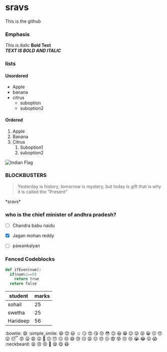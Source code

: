 # sravs
This is the github
### Emphasis
*This is italic*
**Bold Text**<br>
***TEXT IS BOLD AND ITALIC***<br>
### lists
#### Unordered
* Apple
* banana
* citrus
    * suboption
    * suboption2
#### Ordered
1. Apple
2. Banana
3. Citrus
    1. Suboption1
    2. suboption2
    
    
![Indian Flag](https://emojipedia-us.s3.dualstack.us-west-1.amazonaws.com/socialmedia/apple/237/flag-for-india_1f1ee-1f1f3.png)


### BLOCKBUSTERS

> Yesterday is history, tomorrow is mystery, but today is gift that is why it is called
>the "Present"

\*sravs\*

### who is the chief minister of andhra pradesh?
- [ ] Chandra babu naidu
- [x] Jagan mohan reddy
- [ ] pawankalyan


### Fenced Codeblocks
```python
def ifEven(num):
  if(num%2==0)
    return true
  return false
```


student|marks
----|----
sohail|25
swetha|25
Harideep|56



:bowtie:
:smile:
:simple_smile:
:laughing:
:blush:
:smiley:
:relaxed:
:smirk:
:heart_eyes:
:kissing_heart:
:kissing_closed_eyes:
:flushed:
:relieved:
:satisfied:
:grin:
:wink:
:stuck_out_tongue_winking_eye:
:stuck_out_tongue_closed_eyes:
:grinning:
:kissing:
:kissing_smiling_eyes:
:stuck_out_tongue:
:sleeping:
:worried:
:frowning:
:anguished:
:open_mouth:
:grimacing:
:confused:
:hushed:
:expressionless:
:unamused:
:sweat_smile:
:sweat:
:disappointed_relieved:
:weary:
:pensive:
:disappointed:
:confounded:
:fearful:
:cold_sweat:
:persevere:
:cry:
:sob:
:joy:
:astonished:
:scream:
:neckbeard:
:tired_face:
:angry:
:rage:
:triumph:
:sleepy:
:yum:
:mask:
